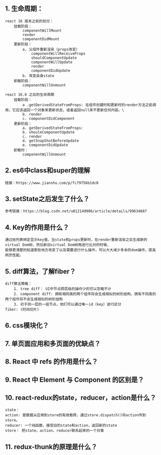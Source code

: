 ## 1. 生命周期：
    react 16 版本之前的划分：
        挂载阶段：
            componentWillMount  
            render  
            componentDidMount  
        更新阶段：  
            a. 父组件重新渲染（props改变）
                componentWillReceiveProps
                shouldComponentUpdate
                componentWillUpdate
                render
                componentDidUpdate
            b. 改变自身state
        卸载阶段：  
            componentWillUnmount
    
    react 16.6 之后的生命周期
        挂载阶段：
            a .getDerivedStateFromProps: 在组件创建时和更新时的render方法之前调用，它应该返回一个对象来更新状态，或者返回null来不更新任何内容。\
            b. render
            c. componentDidComponent
        更新阶段： 
            a. getDerivedStateFromProps:
            b. shouleComponentUpdate
            c. render
            d. getSnapShotBeforeUpdate
            e. componentDidUpdate
        卸载时：
            componentWillUnmount  
## 2. es6中class和super的理解
    链接：https://www.jianshu.com/p/fc79756b1dc0

## 3. setState之后发生了什么？
    参考链接：https://blog.csdn.net/u012149906/article/details/99634687
## 4. Key的作用是什么？
    通过给列表绑定显示key值，当state和props更新时，在render重新渲染之后生成新的virtual Dom树，然后新旧virtual Dom树再进行比对的时候，
    能够更清楚的知道那些地方改变了以及需要进行什么操作，可以大大减少多余的dom操作，提高网页性能。
## 5. diff算法，了解fiber？
    diff算法策略：
        1. tree diff： UI中节点跨层级的操作少的可以忽略不计
        2. component diff: 拥有相同类的两个组件将会生成相似的树形结构，拥有不同类的两个组件将不会生成相似的树形结构
        3. 对于同一层的一组节点，他们可以通过唯一id（key）进行区分
    fiber: (时间切片)
## 6. css模块化？
## 7. 单页面应用和多页面的优缺点？
## 8. React 中 refs 的作用是什么？
## 9. React 中 Element 与 Component 的区别是？
## 10. react-redux的state，reducer，action是什么？
    state：
    action: 是数据从应用到store的有效载荷，通过store.dispatch()将action传到store。
    reducer: 一个纯函数，接受旧的state和action，返回新的state
    store： 把state，action，reducer联系起来的一个对象
## 11. redux-thunk的原理是什么？
    